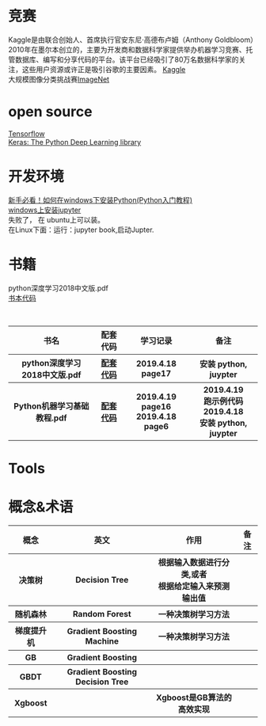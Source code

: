 

# 竞赛 
Kaggle是由联合创始人、首席执行官安东尼·高德布卢姆（Anthony Goldbloom）2010年在墨尔本创立的，主要为开发商和数据科学家提供举办机器学习竞赛、托管数据库、编写和分享代码的平台。该平台已经吸引了80万名数据科学家的关注，这些用户资源或许正是吸引谷歌的主要因素。
[Kaggle](https://www.kaggle.com/)<br>
大规模图像分类挑战赛[ImageNet](http://www.image-net.org/)<BR>

# open source
[Tensorflow](https://github.com/tensorflow/tensorflow)<br>
[Keras: The Python Deep Learning library](https://keras.io/)<br>

# 开发环境
[新手必看！如何在windows下安装Python(Python入门教程)](https://baijiahao.baidu.com/s?id=1606573927720991570&wfr=spider&for=pc)<br>
[windows上安装jupyter](https://jingyan.baidu.com/article/20095761f02c85cb0621b458.html)<br>
失败了， 在 ubuntu上可以装。<br>
在Linux下面：运行：jupyter book,启动Jupter.<br>

# 书籍
python深度学习2018中文版.pdf <br>
[书本代码](https://github.com/amueller/introduction_to_ml_with_python)<br>

 <br>

<table>
  <tr> <th>书名</th> <th>配套代码</th> <th>学习记录</th> <th>备注</th></tr>
  <tr> 
    <th>python深度学习2018中文版.pdf</th> 
    <th><a href = "https://github.com/amueller/introduction_to_ml_with_python">配套代码</a></th> 
    <th>2019.4.18 page17</th> 
    <th>安装 python, juypter</th> 
  </tr>
  <tr> 
    <th>Python机器学习基础教程.pdf</th> 
    <th><a href = "https://github.com/amueller/introduction_to_ml_with_python">配套代码</a></th> 
    <th>
     2019.4.19 page16 <br>
     2019.4.18 page6
   </th> 
    <th>
     2019.4.19<br>跑示例代码 <br>
     2019.4.18<br>安装 python, juypter</th> 
  </tr>  
</table>

# Tools

# 概念&术语 

<table>
 <tr>
  <th>概念</th> <th>英文</th> <th>作用</th> <th>备注</th>
 </tr>
 <tr>
  <th>决策树</th> <th>Decision Tree</th> <th>根据输入数据进行分类,或者<br>根据给定输入来预测输出值 </th> <th> </th>
 </tr> 
 <tr>
  <th>随机森林</th> <th>Random Forest</th> <th>一种决策树学习方法 </th> <th> </th>
 </tr>  
 <tr>
  <th>梯度提升机</th> <th>Gradient Boosting Machine</th> <th>一种决策树学习方法 </th> <th> </th>
 </tr>   
 <tr>
  <th>GB</th> <th>Gradient Boosting</th> <th> </th> <th> </th>
 </tr>  
 <tr>
  <th>GBDT</th> <th>Gradient Boosting Decision Tree</th> <th> </th> <th> </th>
 </tr>  
 <tr>
  <th>Xgboost</th> <th></th> <th> Xgboost是GB算法的高效实现</th> <th> </th>
 </tr> 
</table>


